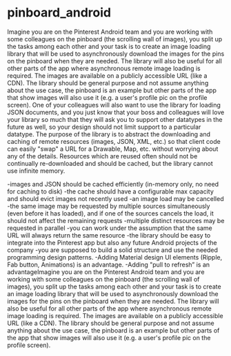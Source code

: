 # pinboard_android
Imagine you are on the Pinterest Android team and you are working with some colleagues on the pinboard (the scrolling wall of images), you split up the tasks among each other and your task is to create an image loading library that will be used to asynchronously download the images for the pins on the pinboard when they are needed. The library will also be useful for all other parts of the app where asynchronous remote image loading is required. The images are available on a publicly accessible URL (like a CDN). The library should be general purpose and not assume anything about the use case, the pinboard is an example but other parts of the app that show images will also use it (e.g. a user's profile pic on the profile screen).   One of your colleagues will also want to use the library for loading JSON documents, and you just know that your boss and colleagues will love your library so much that they will ask you to support other datatypes in the future as well, so your design should not limit support to a particular datatype.   The purpose of the library is to abstract the downloading and caching of remote resources (images, JSON, XML, etc.) so that client code can easily "swap" a URL for a Drawable, Map, etc. without worrying about any of the details. Resources which are reused often should not be continually re-downloaded and should be cached, but the library cannot use infinite memory.


-images and JSON should be cached efficiently (in-memory only, no need for caching to disk)
-the cache should have a configurable max capacity and should evict images not recently used
-an image load may be cancelled
-the same image may be requested by multiple sources simultaneously (even before it has loaded), and if one of the sources cancels the load, it should not affect the remaining requests
-multiple distinct resources may be requested in parallel
-you can work under the assumption that the same URL will always return the same resource
-the library should be easy to integrate into the Pinterest app but also any future Android projects of the company
-you are supposed to build a solid structure and use the needed programming design patterns.
-Adding Material design UI elements (Ripple, Fab button, Animations) is an advantage.
-Adding "pull to refresh” is an advantageImagine you are on the Pinterest Android team and you are working with some colleagues on the pinboard (the scrolling wall of images), you split up the tasks among each other and your task is to create an image loading library that will be used to asynchronously download the images for the pins on the pinboard when they are needed. The library will also be useful for all other parts of the app where asynchronous remote image loading is required. The images are available on a publicly accessible URL (like a CDN). The library should be general purpose and not assume anything about the use case, the pinboard is an example but other parts of the app that show images will also use it (e.g. a user's profile pic on the profile screen).
 
